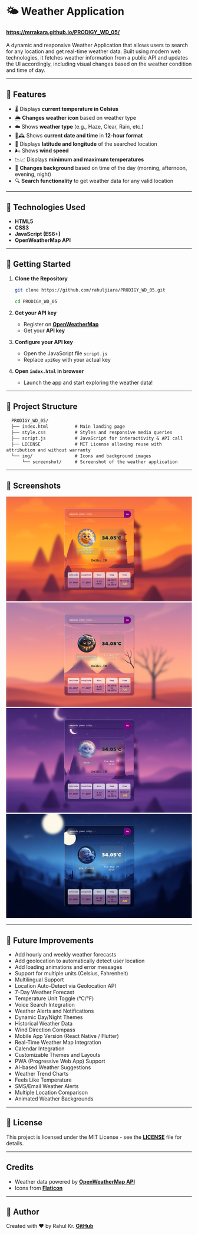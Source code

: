 # 🌤️ Weather Application

#### https://mrrakara.github.io/PRODIGY_WD_05/

A dynamic and responsive Weather Application that allows users to search for any location and get real-time weather data. Built using modern web technologies, it fetches weather information from a public API and updates the UI accordingly, including visual changes based on the weather condition and time of day.

---

## 🌟 Features

- 🌡️ Displays **current temperature in Celsius**
- 🌦️ **Changes weather icon** based on weather type
- ☁️ Shows **weather type** (e.g., Haze, Clear, Rain, etc.)
- 📅🕰️ Shows **current date and time** in **12-hour format**
- 🧫 Displays **latitude and longitude** of the searched location
- 🌬️ Shows **wind speed**
- 📉📈 Displays **minimum and maximum temperatures**
- 🎨 **Changes background** based on time of the day (morning, afternoon, evening, night)
- 🔍 **Search functionality** to get weather data for any valid location

---

## 💪 Technologies Used

- **HTML5**
- **CSS3**
- **JavaScript (ES6+)**
- **OpenWeatherMap API**

---

## 🚀 Getting Started

1. **Clone the Repository**

   ```bash
   git clone https://github.com/rahuljiara/PRODIGY_WD_05.git
   ```

   ```bash
   cd PRODIGY_WD_05
   ```

2. **Get your API key**

   - Register on **[OpenWeatherMap](https://openweathermap.org/api)**
   - Get your **API key**

3. **Configure your API key**

   - Open the JavaScript file `script.js`
   - Replace `apiKey` with your actual key

4. **Open `index.html` in browser**

   - Launch the app and start exploring the weather data!

---

## 📁 Project Structure

      PRODIGY_WD_05/
      ├── index.html          # Main landing page
      ├── style.css           # Styles and responsive media queries
      ├── script.js           # JavaScript for interactivity & API call
      ├── LICENSE             # MIT License allowing reuse with attribution and without warranty
      └── img/                # Icons and background images
          └── screenshot/     # Screenshot of the weather application

---

## 📸 Screenshots

![Morning Background](img/screenshot/morning%20ss.png)
![Day Background](img/screenshot/day%20ss.png)
![Evening Background](img/screenshot/evening%20ss.png)
![Night Background](img/screenshot/night%20ss.png)

---

## 🧠 Future Improvements

- Add hourly and weekly weather forecasts
- Add geolocation to automatically detect user location
- Add loading animations and error messages
- Support for multiple units (Celsius, Fahrenheit)
- Multilingual Support
- Location Auto-Detect via Geolocation API
- 7-Day Weather Forecast
- Temperature Unit Toggle (°C/°F)
- Voice Search Integration
- Weather Alerts and Notifications
- Dynamic Day/Night Themes
- Historical Weather Data
- Wind Direction Compass
- Mobile App Version (React Native / Flutter)
- Real-Time Weather Map Integration
- Calendar Integration
- Customizable Themes and Layouts
- PWA (Progressive Web App) Support
- AI-based Weather Suggestions
- Weather Trend Charts
- Feels Like Temperature
- SMS/Email Weather Alerts
- Multiple Location Comparison
- Animated Weather Backgrounds

---

## 📄 License

This project is licensed under the MIT License - see the **[LICENSE](LICENSE)** file for details.

---

## Credits

- Weather data powered by **[OpenWeatherMap API](https://openweathermap.org/)**
- Icons from **[Flaticon](https://www.flaticon.com/)**

---

## 🙌 Author

Created with ❤️ by Rahul Kr.
**[GitHub](https://github.com/mrrakara/)**
